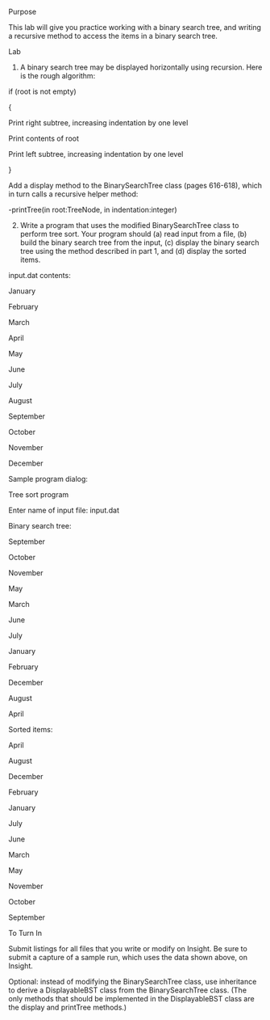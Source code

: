 Purpose

 

This lab will give you practice working with a binary search tree, and writing a recursive method to access the items in a binary search tree.

 

Lab

 

1) A binary search tree may be displayed horizontally using recursion. Here is the rough algorithm:

 

if (root is not empty)

{

Print right subtree, increasing indentation by one level

Print contents of root

Print left subtree, increasing indentation by one level

}

 

Add a display method to the BinarySearchTree class (pages 616-618), which in turn calls a recursive helper method:

 

-printTree(in root:TreeNode, in indentation:integer)

 

2) Write a program that uses the modified BinarySearchTree class to perform tree sort. Your program should (a) read input from a file, (b) build the binary search tree from the input, (c) display the binary search tree using the method described in part 1, and (d) display the sorted items.

 

input.dat contents:

 

January

February

March

April

May

June

July

August

September

October

November

December

 

 

Sample program dialog:

 

Tree sort program

Enter name of input file: input.dat

 

Binary search tree:

 

September

October

November

May

March

June

July

January

February

December

August

April

 

Sorted items:

 

April

August

December

February

January

July

June

March

May

November

October

September

 

 

To Turn In

 

Submit listings for all files that you write or modify on Insight. Be sure to submit a capture of a sample run, which uses the data shown above, on Insight.

 

Optional: instead of modifying the BinarySearchTree class, use inheritance to derive a DisplayableBST class from the BinarySearchTree class. (The only methods that should be implemented in the DisplayableBST class are the display and printTree methods.)


